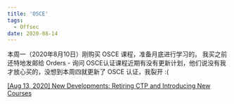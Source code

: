 ```yaml
---
title: 'OSCE'
tags:
  - Offsec
date: 2020-08-14
---
```



本周一（2020年8月10日）刚购买 OSCE 课程，准备月底进行学习的。
我买之前还特地发邮给 Orders - 询问 OSCE认证课程近期有没有更新计划，他们说没有我才放心买的，没想到本周四就更新了 OSCE 认证，我裂开 :(

[[Aug 13, 2020] New Developments: Retiring CTP and Introducing New Courses](https://www.offsec.com/blog/retiring-ctp-intro-new-courses/)
